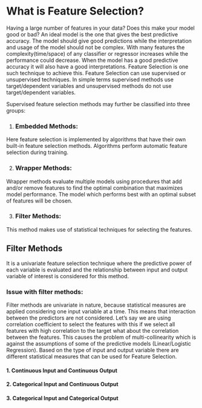 # What is Feature Selection?
Having a large number of features in your data? Does this make your model good or bad? 
An ideal model is the one that gives the best predictive accuracy. The model should give good predictions while the interpretation and usage of the model should not be complex. With many features the complexity(time/space) of any classifier or regressor increases while the performance could decrease. When the model has a good predictive accuracy it will also have a good interpretations. Feature Selection is one such technique to achieve this.
Feature Selection can use supervised or unsupervised techniques. In simple terms supervised methods use target/dependent variables and unsupervised methods do not use target/dependent variables.

Supervised feature selection methods may further be classified into three groups:

1. ### Embedded Methods: 
 Here feature selection is implemented by algorithms that have their own built-in feature selection methods. Algorithms perform automatic feature selection during training.
 
2. ### Wrapper Methods: 
 Wrapper methods evaluate multiple models using procedures that add and/or remove features to find the optimal combination that maximizes model performance. The model which performs best with an optimal subset of features will be chosen.
 
3. ### Filter Methods:
 This method makes use of statistical techniques for selecting the features.
 
## Filter Methods
It is a univariate feature selection technique where the predictive power of each variable is evaluated and the relationship between input and output variable of interest is considered for this method.

### Issue with filter methods:
Filter methods are univariate in nature, because statistical measures are applied considering one input variable at a time. This means that interaction between the predictors are not considered. Let’s say we are using correlation coefficient to select the features with this if we select all features with high correlation to the target what about the correlation between the features. This causes the problem of multi-collinearity which is against the assumptions of some of the predictive models (Linear/Logistic Regression). Based on the type of input and output variable there are different statistical measures that can be used for Feature Selection.

#### 1. Continuous Input and Continuous Output
#### 2. Categorical Input and Continuous Output
#### 3. Categorical Input and Categorical Output
